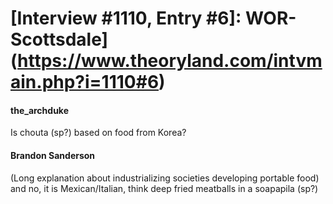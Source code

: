 # [Interview #1110, Entry #6]: WOR-Scottsdale](https://www.theoryland.com/intvmain.php?i=1110#6)

#### the\_archduke

Is chouta (sp?) based on food from Korea?

#### Brandon Sanderson

(Long explanation about industrializing societies developing portable food) and no, it is Mexican/Italian, think deep fried meatballs in a soapapila (sp?)

